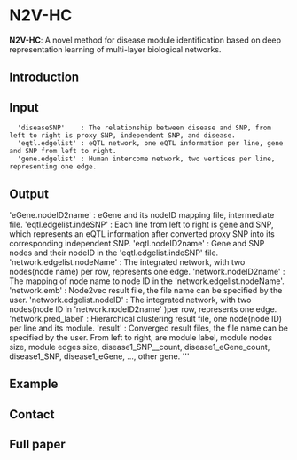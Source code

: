 # N2V-HC 
**N2V-HC**: A novel method for disease module identification based on deep representation learning of multi-layer biological networks.

## Introduction


## Input
```
  'diseaseSNP'    : The relationship between disease and SNP, from left to right is proxy SNP, independent SNP, and disease.
  'eqtl.edgelist' : eQTL network, one eQTL information per line, gene and SNP from left to right.
  'gene.edgelist' : Human intercome network, two vertices per line, representing one edge.
```

## Output

  'eGene.nodeID2name' : eGene and its nodeID mapping file, intermediate file.
  'eqtl.edgelist.indeSNP' : Each line from left to right is gene and SNP, which represents an eQTL information after converted proxy SNP into its corresponding independent SNP.
  'eqtl.nodeID2name' : Gene and SNP nodes and their nodeID in the 'eqtl.edgelist.indeSNP' file.
  'network.edgelist.nodeName' : The integrated network, with two nodes(node name) per row, represents one edge.
'network.nodeID2name' : The mapping of node name to node ID in the 'network.edgelist.nodeName'.
'network.emb' : Node2vec result file, the file name can be specified by the user.
'network.edgelist.nodeID' : The integrated network, with two nodes(node ID in 'network.nodeID2name' )per row, represents one edge.
'network.pred_label' : Hierarchical clustering result file, one node(node ID) per line and its module.
'result' : Converged result files, the file name can be specified by the user. From left to right, are module label, module nodes size, module edges size, disease1_SNP__count, disease1_eGene_count, disease1_SNP, disease1_eGene, ..., other gene.
'''

## Example


## Contact


## Full paper

